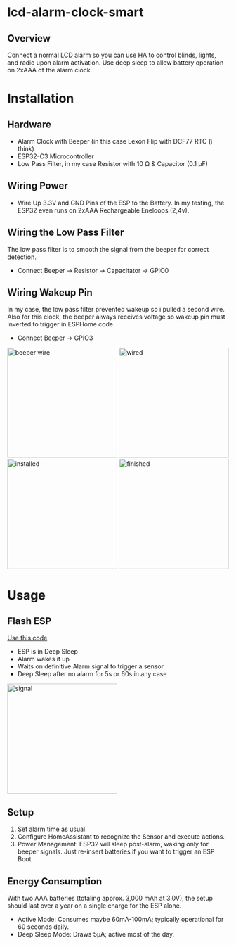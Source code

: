 # lcd-alarm-clock-smart

## Overview
Connect a normal LCD alarm so you can use HA to control blinds, lights, and radio upon alarm activation. Use deep sleep to allow battery operation on 2xAAA of the alarm clock.

# Installation

## Hardware

- Alarm Clock with Beeper (in this case Lexon Flip with DCF77 RTC (i think)
- ESP32-C3 Microcontroller
- Low Pass Filter, in my case	Resistor with 10 Ω &	Capacitor (0.1 µF)

## Wiring Power
- Wire Up 3.3V and GND Pins of the ESP to the Battery. In my testing, the ESP32 even runs on 2xAAA Rechargeable Eneloops (2,4v). 

## Wiring the Low Pass Filter
The low pass filter is to smooth the signal from the beeper for correct detection.
-	Connect Beeper -> Resistor -> Capacitator -> GPIO0

## Wiring Wakeup Pin
In my case, the low pass filter prevented wakeup so i pulled a second wire. Also for this clock, the beeper always receives voltage so wakeup pin must inverted to trigger in ESPHome code.
- Connect Beeper -> GPIO3
<img width="250" alt="beeper wire" src="https://github.com/chriopter/lcd-alarm-clock-smart/assets/82179548/70159995-f6fe-46b5-af25-0b57c11fdf90">
<img width="250" alt="wired" src="https://github.com/chriopter/lcd-alarm-clock-smart/assets/82179548/88678080-b19e-435f-904c-c24c5a8993ec">
<img width="250" alt="installed" src="https://github.com/chriopter/lcd-alarm-clock-smart/assets/82179548/ed5c5c60-8dab-4e11-a2a2-7f17d929e765">
<img width="250" alt="finished" src="https://github.com/chriopter/lcd-alarm-clock-smart/assets/82179548/60b2974d-0bf7-4be9-b1dd-fa4bd612b2dd">



# Usage

## Flash ESP
[Use this code](Wecker.yaml)
- ESP is in Deep Sleep
- Alarm wakes it up
- Waits on definitive Alarm signal to trigger a sensor
- Deep Sleep after no alarm for 5s or 60s in any case
<img width="250" alt="signal" src="https://github.com/chriopter/lcd-alarm-clock-smart/assets/82179548/623985fa-9a9c-419d-8a0f-7bb44fc31f5c">

## Setup

1.	Set alarm time as usual.
2.	Configure HomeAssistant to recognize the Sensor and execute actions.
3.	Power Management: ESP32 will sleep post-alarm, waking only for beeper signals. Just re-insert batteries if you want to trigger an ESP Boot.

## Energy Consumption
With two AAA batteries (totaling approx. 3,000 mAh at 3.0V), the setup should last over a year on a single charge for the ESP alone.
- Active Mode: Consumes maybe 60mA-100mA; typically operational for 60 seconds daily.
- Deep Sleep Mode: Draws 5µA; active most of the day.
